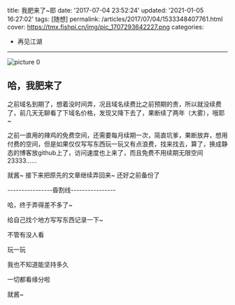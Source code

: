title: 我肥来了~耶
date: '2017-07-04 23:52:24'
updated: '2021-01-05 16:27:02'
tags: [随想]
permalink: /articles/2017/07/04/1533348407761.html
cover: https://tmx.fishpi.cn/img/pic_1707293642227.png
categories: 
- 再见江湖
---
![picture 0](https://tmx.fishpi.cn/img/pic_1707293642227.png)  

## 哈，我肥来了

之前域名到期了，想着没时间弄，况且域名续费比之前预期的贵，所以就没续费了，前几天无聊看了下域名价格，发现又降下去了，果断续了两年（大雾），哦耶~

之前一直用的辣鸡的免费空间，还需要每月续期一次，简直坑爹，果断放弃，想用付费的空间，但是如果仅仅写写东西玩一玩又有点浪费，找来找去，算了，换成静态的博客放github上了，访问速度也上来了，而且免费不用续期无限空间23333……

就酱~ 接下来把原先的文章继续弄回来~ 还好之前备份了

----------------昏割线----------------

哈，终于弄得差不多了~

给自己找个地方写写东西记录一下~

不管有没人看

玩一玩

我也不知道能坚持多久

一切都看缘分啦

就酱~

